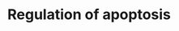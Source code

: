 ---
annotations:
- type: Pathway Ontology
  value: apoptotic cell death pathway
authors:
- MaintBot
- Thomas
- ReactomeTeam
- Anwesha
- Eweitz
description: A regulated balance between cell survival and apoptosis is essential
  for normal
last-edited: 2021-05-25
organisms:
- Homo sapiens
redirect_from:
- /index.php/Pathway:WP1896
- /instance/WP1896
schema-jsonld:
- '@context': https://schema.org/
  '@id': https://wikipathways.github.io/pathways/WP1896.html
  '@type': Dataset
  creator:
    '@type': Organization
    name: WikiPathways
  description: A regulated balance between cell survival and apoptosis is essential
    for normal
  keywords:
  - 'UBC(609-684) '
  - 'PSMC5 '
  - 'PSMB2 '
  - 'PSMB6 '
  - 'PSMB8 '
  - perinuclear
  - p-T402-PAK2(213-524)
  - 'PSMD8 '
  - 'UBC(229-304) '
  - 'PSMD1 '
  - 'PSMC1 '
  - 'UBC(533-608) '
  - 'PSMB3 '
  - 'PSME4 '
  - 'PSMD14 '
  - 'PSMA8 '
  - 'PSMD11 '
  - PAK-2p34:RHG10
  - Ubiquitin ligase
  - 'RPS27A(1-76) '
  - 'PSMC3 '
  - 'PSMB11 '
  - 'UBC(1-76) '
  - 'PSMA2 '
  - H2O
  - 'PSMB4 '
  - OPA1
  - 'PSMB5 '
  - 'p-T402-PAK2(213-524) '
  - 'PSMD12 '
  - OMA1
  - 'PSMD7 '
  - 'PSMD5 '
  - 'PSMB1 '
  - 'PSMC4 '
  - OPA1(195-960)
  - 'PSMD3 '
  - 'PSMA3 '
  - 'PSMB10 '
  - 'PSMA5 '
  - 'UBB(153-228) '
  - ARHGAP10
  - 'PSMA4 '
  - 'PSME1 '
  - 'PSMA1 '
  - 'PSME3 '
  - 'PSME2 '
  - OPA1(88-194)
  - 'PSMD2 '
  - 'SHFM1 '
  - 'PSMC2 '
  - 'UBC(457-532) '
  - 'ARHGAP10 '
  - Ub
  - 'PSMC6 '
  - 'UBA52(1-76) '
  - 26S proteasome
  - 'PSMD13 '
  - 'PSMB9 '
  - 'UBC(305-380) '
  - K48polyUb-p-T402-PAK-2p43
  - 'PSMD6 '
  - 'PSMD9 '
  - 'UBB(77-152) '
  - complex
  - 'UBC(77-152) '
  - 'PSMF1 '
  - 'UBB(1-76) '
  - 'UBC(381-456) '
  - 'PSMB7 '
  - 'PSMA7 '
  - 'PSMD10 '
  - 'PSMA6 '
  - 'UBC(153-228) '
  - 'PSMD4 '
  license: CC0
  name: Regulation of apoptosis
seo: CreativeWork
title: Regulation of apoptosis
wpid: WP1896
---